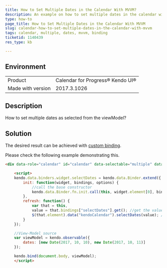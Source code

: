 ```yaml
---
title: How to Set Multiple Dates in the Calendar With MVVM?
description: An example on how to set multiple dates in the calendar with mvvm.
type: how-to
page_title: How to Set Multiple Dates in the Calendar With MVVM
slug: calendar-how-to-set-multiple-dates-in-the-calendar-with-mvvm
tags: calendar, multiple, dates, mvvm, binding
ticketid: 1140439
res_type: kb

---
```


## Environment
<table>
 <tr>
  <td>Product</td>
  <td>Calendar for Progress® Kendo UI®</td>
 </tr> <tr>
  <td>Made with version</td>
  <td>2017.3.1026</td>
 </tr>
</table>


## Description

How to set multiple dates as selected from the viewModel?

## Solution

The desired result can be achieved with [custom binding](https://docs.telerik.com/kendo-ui/framework/mvvm/bindings/custom#custom-widget-binding).

Please check the following example demonstrating this.

````html
<div data-role="calendar" id="calendar" data-selectable="multiple" data-bind="selectDates: dates"></div>

    <script>
    kendo.data.binders.widget.selectDates = kendo.data.Binder.extend({
        init: function(widget, bindings, options) {
            //call the base constructor
            kendo.data.Binder.fn.init.call(this, widget.element[0], bindings, options);
        },
        refresh: function() {
            var that = this,
            value = that.bindings["selectDates"].get(); //get the value from the View-Model
            $(that.element).data("kendoCalendar").selectDates(value); //update the widget
        }
    });

    //View-Model source
    var viewModel = kendo.observable({
        dates: [new Date(2017, 10, 10), new Date(2017, 10, 11)]
    });

    kendo.bind(document.body, viewModel);    
    </script>
````
